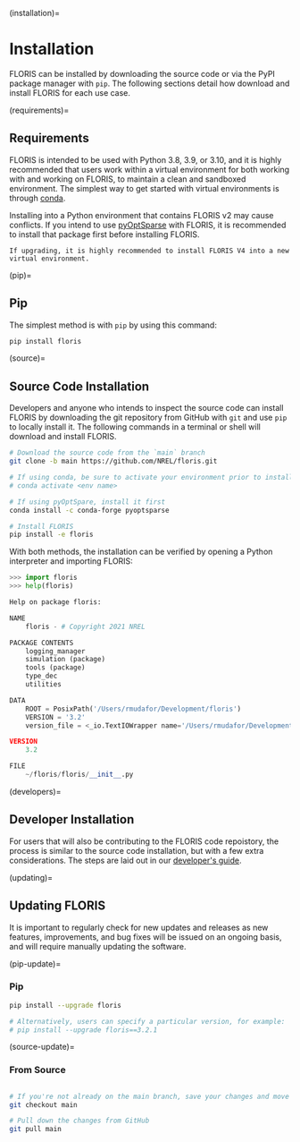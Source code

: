 (installation)=
# Installation

FLORIS can be installed by downloading the source code or via the PyPI package manager with `pip`.
The following sections detail how download and install FLORIS for each use case.

(requirements)=
## Requirements

FLORIS is intended to be used with Python 3.8, 3.9, or 3.10, and it is highly recommended that users
work within a virtual environment for both working with and working on FLORIS, to maintain a clean
and sandboxed environment. The simplest way to get started with virtual environments is through
[conda](https://docs.conda.io/en/latest/miniconda.html).

Installing into a Python environment that contains FLORIS v2 may cause conflicts.
If you intend to use [pyOptSparse](https://mdolab-pyoptsparse.readthedocs-hosted.com/en/latest/)
with FLORIS, it is recommended to install that package first before installing FLORIS.


```{note}
If upgrading, it is highly recommended to install FLORIS V4 into a new virtual environment.
```

(pip)=
## Pip

The simplest method is with `pip` by using this command:

```bash
pip install floris
```

(source)=
## Source Code Installation

Developers and anyone who intends to inspect the source code can install FLORIS by downloading the
git repository from GitHub with ``git`` and use ``pip`` to locally install it. The following commands in a terminal or shell will download and install FLORIS.

```bash
# Download the source code from the `main` branch
git clone -b main https://github.com/NREL/floris.git

# If using conda, be sure to activate your environment prior to installing
# conda activate <env name>

# If using pyOptSpare, install it first
conda install -c conda-forge pyoptsparse

# Install FLORIS
pip install -e floris
```

With both methods, the installation can be verified by opening a Python interpreter
and importing FLORIS:

```python
>>> import floris
>>> help(floris)

Help on package floris:

NAME
    floris - # Copyright 2021 NREL

PACKAGE CONTENTS
    logging_manager
    simulation (package)
    tools (package)
    type_dec
    utilities

DATA
    ROOT = PosixPath('/Users/rmudafor/Development/floris')
    VERSION = '3.2'
    version_file = <_io.TextIOWrapper name='/Users/rmudafor/Development/fl...

VERSION
    3.2

FILE
    ~/floris/floris/__init__.py
```

(developers)=
## Developer Installation

For users that will also be contributing to the FLORIS code repoistory, the process is similar to
the source code installation, but with a few extra considerations. The steps are laid out in our
[developer's guide](dev_guide.md).

(updating)=
## Updating FLORIS

It is important to regularly check for new updates and releases as new features, improvements, and
bug fixes will be issued on an ongoing basis, and will require manually updating the software.

(pip-update)=
### Pip

```bash
pip install --upgrade floris

# Alternatively, users can specify a particular version, for example:
# pip install --upgrade floris==3.2.1
```

(source-update)=
### From Source
```bash

# If you're not already on the main branch, save your changes and move there
git checkout main

# Pull down the changes from GitHub
git pull main
```
